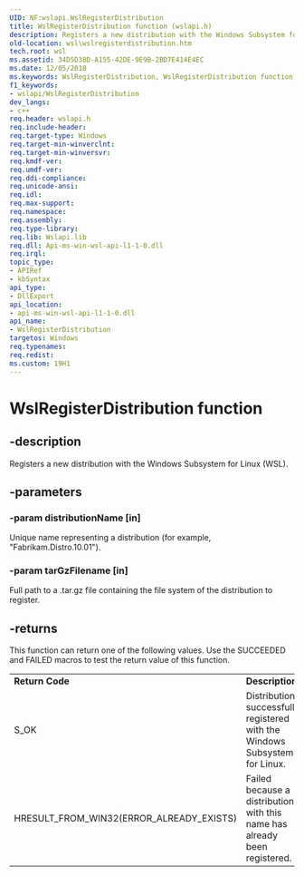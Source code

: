 ```yaml
---
UID: NF:wslapi.WslRegisterDistribution
title: WslRegisterDistribution function (wslapi.h)
description: Registers a new distribution with the Windows Subsystem for Linux (WSL).
old-location: wsl\wslregisterdistribution.htm
tech.root: wsl
ms.assetid: 34D5D38D-A155-42DE-9E9B-2BD7E414E4EC
ms.date: 12/05/2018
ms.keywords: WslRegisterDistribution, WslRegisterDistribution function, wsl.wslregisterdistribution, wslapi/WslRegisterDistribution
f1_keywords:
- wslapi/WslRegisterDistribution
dev_langs:
- c++
req.header: wslapi.h
req.include-header: 
req.target-type: Windows
req.target-min-winverclnt: 
req.target-min-winversvr: 
req.kmdf-ver: 
req.umdf-ver: 
req.ddi-compliance: 
req.unicode-ansi: 
req.idl: 
req.max-support: 
req.namespace: 
req.assembly: 
req.type-library: 
req.lib: Wslapi.lib
req.dll: Api-ms-win-wsl-api-l1-1-0.dll
req.irql: 
topic_type:
- APIRef
- kbSyntax
api_type:
- DllExport
api_location:
- api-ms-win-wsl-api-l1-1-0.dll
api_name:
- WslRegisterDistribution
targetos: Windows
req.typenames: 
req.redist: 
ms.custom: 19H1
---
```


# WslRegisterDistribution function


## -description


Registers a new distribution with the Windows Subsystem for Linux (WSL).


## -parameters




### -param distributionName [in]

Unique name representing a distribution (for example, "Fabrikam.Distro.10.01").


### -param tarGzFilename [in]

Full path to a .tar.gz file containing the file system of the distribution to register.


## -returns



This function can return one of the following values. Use the SUCCEEDED and FAILED macros to test the return value of this function.

<table>
<tr>
<td><b>Return Code</b></td>
<td><b>Description</b></td>
</tr>
<tr>
<td>S_OK                                     </td>
<td>Distribution successfully registered with the Windows Subsystem for Linux.</td>
</tr>
<tr>
<td>HRESULT_FROM_WIN32(ERROR_ALREADY_EXISTS) </td>
<td>Failed because a distribution with this name has already been registered.</td>
</tr>
</table>
 




